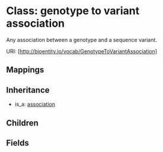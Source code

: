 # Class: genotype to variant association


Any association between a genotype and a sequence variant.

URI: [http://bioentity.io/vocab/GenotypeToVariantAssociation]
## Mappings

## Inheritance

 *  is_a: [association](Association.md)
## Children

## Fields

